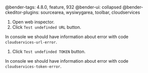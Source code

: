 @bender-tags: 4.8.0, feature, 932
@bender-ui: collapsed
@bender-ckeditor-plugins: sourcearea, wysiwygarea, toolbar, cloudservices

1. Open web inspector.
1. Click `Test undefinded URL` button.

In console we should have information about error with code `cloudservices-url-error`.

1. Click `Test undefinded TOKEN` button.

In console we should have information about error with code `cloudservices-token-error`.